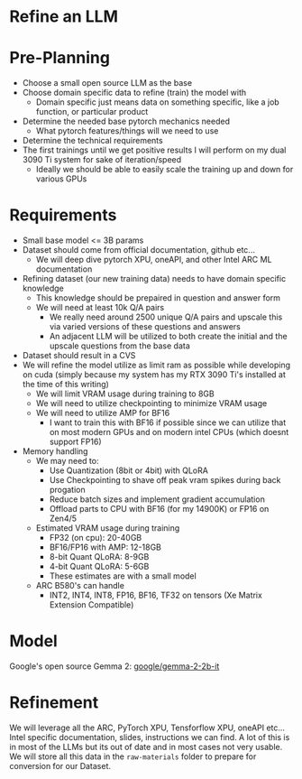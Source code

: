 # Refine an LLM

# Pre-Planning

- Choose a small open source LLM as the base
- Choose domain specific data to refine (train) the model with
  - Domain specific just means data on something specific, like a job function, or particular product
- Determine the needed base pytorch mechanics needed
  - What pytorch features/things will we need to use
- Determine the technical requirements
- The first trainings until we get positive results I will perform on my dual 3090 Ti system for sake of iteration/speed
  - Ideally we should be able to easily scale the training up and down for various GPUs

# Requirements

- Small base model <= 3B params
- Dataset should come from official documentation, github etc...
  - We will deep dive pytorch XPU, oneAPI, and other Intel ARC ML documentation
- Refining dataset (our new training data) needs to have domain specific knowledge
  - This knowledge should be prepaired in question and answer form
  - We will need at least 10k Q/A pairs
    - We really need around 2500 unique Q/A pairs and upscale this via varied versions of these questions and answers
    - An adjacent LLM will be utilized to both create the initial and the upscale questions from the base data
- Dataset should result in a CVS
- We will refine the model utilize as limit ram as possible while developing on cuda (simply because my system has my RTX 3090 Ti's installed at the time of this writing)
  - We will limit VRAM usage during training to 8GB
  - We will need to utilize checkpointing to minimize VRAM usage
  - We will need to utilize AMP for BF16
    - I want to train this with BF16 if possible since we can utilize that on most modern GPUs and on modern intel CPUs (which doesnt support FP16)
- Memory handling
  - We may need to:
    - Use Quantization (8bit or 4bit) with QLoRA
    - Use Checkpointing to shave off peak vram spikes during back progation
    - Reduce batch sizes and implement gradient accumulation
    - Offload parts to CPU with BF16 (for my 14900K) or FP16 on Zen4/5
  - Estimated VRAM usage during training
    - FP32 (on cpu): 20-40GB
    - BF16/FP16 with AMP: 12-18GB
    - 8-bit Quant QLoRA: 8-9GB
    - 4-bit Quant QLoRA: 5-6GB
    - These estimates are with a small model
  - ARC B580's can handle
    - INT2, INT4, INT8, FP16, BF16, TF32 on tensors (Xe Matrix Extension Compatible)

# Model

Google's open source Gemma 2: <a href="https://huggingface.co/google/gemma-2-2b-it">google/gemma-2-2b-it</a>

# Refinement

We will leverage all the ARC, PyTorch XPU, Tensforflow XPU, oneAPI etc... Intel specific documentation, slides, instructions we can find. A lot of this is in most of the LLMs but its out of date and in most cases not very usable. We will store all this data in the `raw-materials` folder to prepare for conversion for our Dataset.